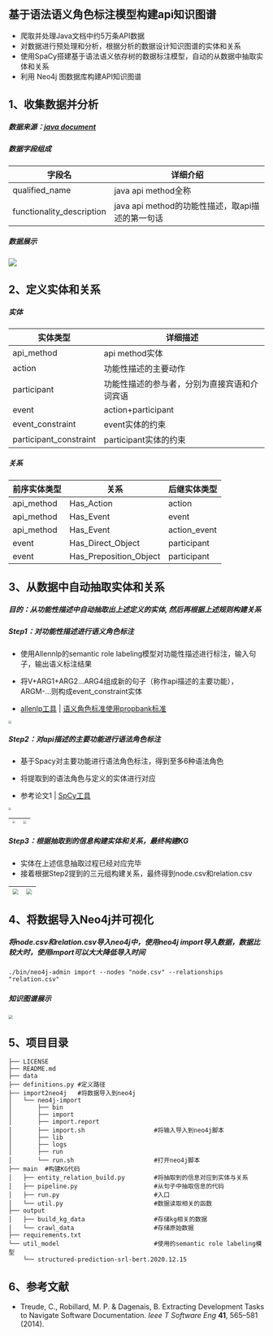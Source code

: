 ## 基于语法语义角色标注模型构建api知识图谱

- 爬取并处理Java文档中约5万条API数据
- 对数据进行预处理和分析，根据分析的数据设计知识图谱的实体和关系
- 使用SpaCy搭建基于语法语义依存树的数据标注模型，自动的从数据中抽取实体和关系
- 利用 Neo4j 图数据库构建API知识图谱



## 1、收集数据并分析

##### 数据来源：[java document](https://docs.oracle.com/javase/8/docs/api/)

##### 数据字段组成

| 字段名                    | 详细介绍                                         |
| ------------------------- | ------------------------------------------------ |
| qualified_name            | java api method全称                              |
| functionality_description | java api method的功能性描述，取api描述的第一句话 |

##### 数据展示

![](https://ddy-1310349779.cos.ap-shanghai.myqcloud.com/typora/e6c9d24egy1gzufjehqqzj20zz0cwtdb.jpg)



## 2、定义实体和关系

##### 实体

| 实体类型               | 详细描述                                     |
| ---------------------- | -------------------------------------------- |
| api_method             | api method实体                               |
| action                 | 功能性描述的主要动作                         |
| participant            | 功能性描述的参与者，分别为直接宾语和介词宾语 |
| event                  | action+participant                           |
| event_constraint       | event实体的约束                              |
| participant_constraint | participant实体的约束                        |

##### 关系

| 前序实体类型 | 关系                   | 后继实体类型 |
| ------------ | ---------------------- | ------------ |
| api_method   | Has_Action             | action       |
| api_method   | Has_Event              | event        |
| api_method   | Has_Event              | action_event |
| event        | Has_Direct_Object      | participant  |
| event        | Has_Preposition_Object | participant  |



## 3、从数据中自动抽取实体和关系

##### 目的：从功能性描述中自动抽取出上述定义的实体, 然后再根据上述规则构建关系

##### Step1：对功能性描述进行语义角色标注

- 使用Allennlp的semantic role labeling模型对功能性描述进行标注，输入句子，输出语义标注结果

- 将V+ARG1+ARG2...ARG4组成新的句子（称作api描述的主要功能），ARGM-...则构成event_constraint实体 
- [allenlp工具](https://demo.allennlp.org/semantic-role-labeling) | [语义角色标准使用propbank标准](http://clear.colorado.edu/compsem/documents/propbank_guidelines.pdf)

<img src="https://ddy-1310349779.cos.ap-shanghai.myqcloud.com/typora/e6c9d24egy1gzug50v2oij215g04eq3q.jpg" style="zoom:40%;" />

##### Step2：对api描述的主要功能进行语法角色标注

- 基于Spacy对主要功能进行语法角色标注，得到至多6种语法角色

- 将提取到的语法角色与定义的实体进行对应
- 参考论文1 |  [SpCy工具](https://spacy.io/)

<img src="https://ddy-1310349779.cos.ap-shanghai.myqcloud.com/typora/e6c9d24egy1gzugd6383zj21yy0k4jtd.jpg" style="zoom:30%;" />

| <img src="https://ddy-1310349779.cos.ap-shanghai.myqcloud.com/typora/e6c9d24egy1gzugea7fq2j20wy0g8di9.jpg" style="zoom:30%;" /> | <img src="https://ddy-1310349779.cos.ap-shanghai.myqcloud.com/typora/e6c9d24egy1gzughj2hvsj20q60eo3zy.jpg" style="zoom:38%;" /> |
| :----------------------------------------------------------: | :----------------------------------------------------------: |

##### Step3：根据抽取到的信息构建实体和关系，最终构建KG

- 实体在上述信息抽取过程已经对应完毕
- 接着根据Step2提到的三元组构建关系，最终得到node.csv和relation.csv

| <img src="https://ddy-1310349779.cos.ap-shanghai.myqcloud.com/typora/e6c9d24egy1gzugpotbrzj20da071gm5.jpg" style="zoom:70%;" /> | <img src="https://ddy-1310349779.cos.ap-shanghai.myqcloud.com/typora/e6c9d24egy1gzugpnepf9j20df074gm2.jpg" style="zoom:70%;" /> |
| :----------------------------------------------------------: | :----------------------------------------------------------: |



## 4、将数据导入Neo4j并可视化

##### 将node.csv和relation.csv导入neo4j中，使用neo4j import导入数据，数据比较大时，使用import可以大大降低导入时间

```shell
./bin/neo4j-admin import --nodes "node.csv" --relationships "relation.csv"
```

##### 知识图谱展示

<img src="https://ddy-1310349779.cos.ap-shanghai.myqcloud.com/typora/e6c9d24egy1gzuh2pzs18j21rf0u0agd.jpg" style="zoom:50%;" />



## 5、项目目录

```shell
├── LICENSE
├── README.md
├── data
├── definitions.py #定义路径
├── import2neo4j   #将数据导入到neo4j
│   └── neo4j-import
│       ├── bin
│       ├── import
│       ├── import.report
│       ├── import.sh                   #将输入导入到neo4j脚本
│       ├── lib
│       ├── logs
│       ├── run
│       └── run.sh                      #打开neo4j脚本
├── main  #构建KG代码
│   ├── entity_relation_build.py        #将抽取到的信息对应到实体与关系
│   ├── pipeline.py                     #从句子中抽取信息的代码
│   ├── run.py                          #入口
│   └── util.py                         #数据读取相关的函数
├── output
│   ├── build_kg_data                   #存储kg相关的数据
│   └── crawl_data                      #存储原始数据
├── requirements.txt                  
└── util_model                          #使用的semantic role labeling模型
    └── structured-prediction-srl-bert.2020.12.15
```



## 6、参考文献

- Treude, C., Robillard, M. P. & Dagenais, B. Extracting Development Tasks to Navigate Software Documentation. *Ieee T Software Eng* **41**, 565–581 (2014).  

